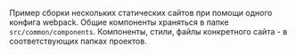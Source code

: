 Пример сборки нескольких статических сайтов при помощи одного конфига webpack.
Общие компоненты храняться в папке `src/common/components`.
Компоненты, стили, файлы конкретного сайта - в соответствующих папках проектов.

